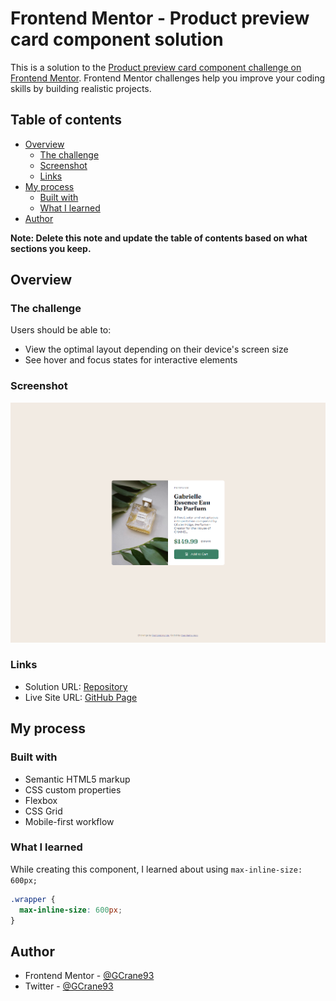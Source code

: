 # Frontend Mentor - Product preview card component solution

This is a solution to the [Product preview card component challenge on Frontend Mentor](https://www.frontendmentor.io/challenges/product-preview-card-component-GO7UmttRfa). Frontend Mentor challenges help you improve your coding skills by building realistic projects.

## Table of contents

- [Overview](#overview)
  - [The challenge](#the-challenge)
  - [Screenshot](#screenshot)
  - [Links](#links)
- [My process](#my-process)
  - [Built with](#built-with)
  - [What I learned](#what-i-learned)
- [Author](#author)

**Note: Delete this note and update the table of contents based on what sections you keep.**

## Overview

### The challenge

Users should be able to:

- View the optimal layout depending on their device's screen size
- See hover and focus states for interactive elements

### Screenshot

![](./screencapture-gcrane93-github-io-product-preview-card-component-2025-03-09-23_20_32.png)

### Links

- Solution URL: [Repository](https://github.com/GCrane93/product-preview-card-component)
- Live Site URL: [GitHub Page](https://gcrane93.github.io/product-preview-card-component/)

## My process

### Built with

- Semantic HTML5 markup
- CSS custom properties
- Flexbox
- CSS Grid
- Mobile-first workflow

### What I learned

While creating this component, I learned about using `max-inline-size: 600px;`

```css
.wrapper {
  max-inline-size: 600px;
}
```

## Author

- Frontend Mentor - [@GCrane93](https://www.frontendmentor.io/profile/GCrane93)
- Twitter - [@GCrane93](https://www.twitter.com/GCrane93)
